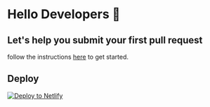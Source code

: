 # Hello Developers :wave:
## Let's help you submit your first pull request

follow the instructions [here](https://haxzie.github.io/GitMe) to get started. 


## Deploy

[![Deploy to Netlify](https://www.netlify.com/img/deploy/button.svg)](https://app.netlify.com/start/deploy?repository=https://github.com/haxzie/GitMe)
